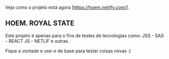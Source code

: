 Veja como o projeto está agora [https://hoem.netlify.com/].

## HOEM. ROYAL STATE

Este projeto é apenas para o fins de testes de tecnologias como:
JSS -
SAS -
REACT JS -
NETLIF e outras.

Fique a vontade e use-o de base para testar coisas novas :)
